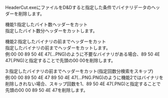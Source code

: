 HeaderCut.exeにファイルをD&Dすると指定した条件でバイナリデータのヘッダーを削除します。  
  
機能1:指定したバイト数ヘッダーをカット  
指定したバイト数分ヘッダーをカットします。  
  
機能2:指定したバイナリの前までヘッダーをカット  
指定したバイナリの前までヘッダーをカットします。  
例:00 00 89 50 4E 47(...PNG)のように不要なバイナリがある場合、89 50 4E 47(.PNG)と指定することで先頭の00 00を削除します。  
  
3:指定したバイナリの前までヘッダーをカット(指定回数分検索をスキップ)  
例:00 00 89 50 4E 47 89 50 4E 47(...PNG.PNG)のように機能2ではバイナリを削除しきれない場合、スキップ回数を1、89 50 4E 47(.PNG)と指定することで先頭の00 00 89 50 4E 47を削除します。
